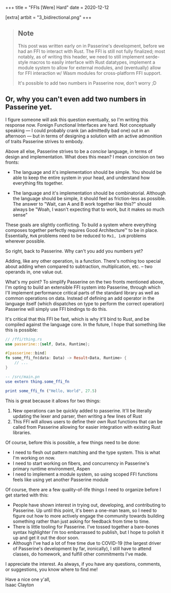 +++
title = "FFIs [Were] Hard"
date = 2020-12-12

[extra]
artbit = "3_bidirectional.png"
+++

> ## Note
> This post was written early on in Passerine's development, before we had an FFI to interact with Rust. The FFI is still not fully finalized; most notably, as of writing this header, we need to still implement serde-style macros to easily interface with Rust datatypes, implement a module system to allow for external modules, and (eventually) allow for FFI interaction w/ Wasm modules for cross-platform FFI support.
>
> It's possible to add two numbers in Passerine now, don't worry ;D

## Or, why you can't even add two numbers in Passerine yet.

I figure someone will ask this question eventually, so I'm writing this response now. Foreign Functional Interfaces are hard. Not conceptually speaking — I could probably crank (an admittedly bad one) out in an afternoon — but in terms of designing a solution with an active admonition of traits Passerine strives to embody.

Above all else, Passerine strives to be a *concise* language, in terms of design and implementation. What does this mean? I mean concision on two fronts:

- The language and it's implementation should be simple. You should be able to keep the entire system in your head, and understand how everything fits together.

- The language and it's implementation should be combinatorial. Although the language should be simple, it should feel as friction-less as possible. The answer to "Wait, can A and B work together like this?" should always be "Woah, I wasn't expecting that to work, but it makes so much sense"

These goals are slightly conflicting. To build a system where everything composes together perfectly requires Good Architecture™ to be in place. Essentially, `MxN` problems need to be reduced to `Mx1, 1xN` problems wherever possible.

So right, back to Passerine. Why can't you add you numbers yet?

Adding, like any other operation, is a function. There's nothing too special about adding when compared to subtraction, multiplication, etc. – two operands in, one value out.

What's my point? To simplify Passerine on the two fronts mentioned above, I'm opting to build an extensible FFI system into Passerine, through which I'll implement performance critical parts of the standard library as well as common operations on data. Instead of defining an add operator in the language itself (which dispatches on type to perform the correct operation) Passerine will simply use FFI bindings to do this.

It's critical that this FFI be fast, which is why it'll bind to Rust, and be compiled against the language core. In the future, I hope that something like this is possible:

```rust
// /ffi/thing.rs
use passerine::{self, Data, Runtime};

#[passerine::bind]
fn some_ffi_fn(data: Data) -> Result<Data, Runtime> {
    // ...
}
```

```elm
-- /src/main.pn
use extern thing.some_ffi_fn

print some_ffi_fn ("Hello, World", 27.5)
```

This is great because it allows for two things:

1. New operations can be quickly added to passerine. It'll be literally updating the lexer and parser, then writing a few lines of Rust
2. This FFI will allows users to define their *own* Rust functions that can be called from Passerine allowing for easier integration with existing Rust libraries.

Of course, before this is possible, a few things need to be done:

- I need to flesh out pattern matching and the type system. This is what I'm working on now.
- I need to start working on fibers, and concurrency in Passerine's primary runtime environment, Aspen
- I need to implement a module system, so using scoped FFI functions feels like using yet another Passerine module

Of course, there are a few quality-of-life things I need to organize before I get started with this:

- People have shown interest in trying out, developing, and contributing to Passerine. Up until this point, it's been a one-man team, so I need to figure out how to more actively engage the community towards building something rather than just asking for feedback from time to time.
- There is little tooling for Passerine. I've tossed together a bare-bones syntax highlighter I'm too embarrassed to publish, but I hope to polish it up and get it out the door soon.
- Although I've had a lot of free time due to COVID-19 (the largest driver of Passerine's development by far, ironically), I still have to attend classes, do homework, and fulfill other commitments I've made.

I appreciate the interest. As always, if you have any questions, comments, or suggestions, you know where to find me!

Have a nice one y'all,  
Isaac Clayton
